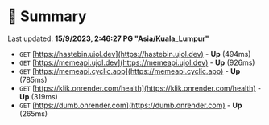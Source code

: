 # 📖 Summary
Last updated: **15/9/2023, 2:46:27 PG "Asia/Kuala_Lumpur"**

- `GET` [https://hastebin.ujol.dev](https://hastebin.ujol.dev) - **Up** (494ms)
- `GET` [https://memeapi.ujol.dev](https://memeapi.ujol.dev) - **Up** (926ms)
- `GET` [https://memeapi.cyclic.app](https://memeapi.cyclic.app) - **Up** (785ms)
- `GET` [https://klik.onrender.com/health](https://klik.onrender.com/health) - **Up** (319ms)
- `GET` [https://dumb.onrender.com](https://dumb.onrender.com) - **Up** (265ms)

